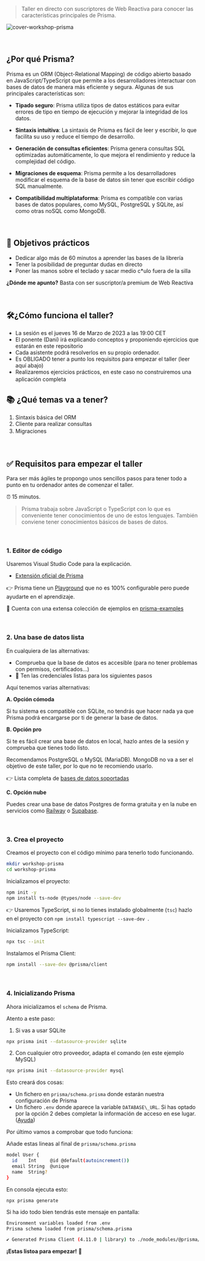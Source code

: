 > Taller en directo con suscriptores de Web Reactiva para conocer las características principales de Prisma.

![cover-workshop-prisma](https://user-images.githubusercontent.com/1122071/225116136-ee2857f9-9941-42ba-a1a9-259fc413ee9f.png)


ㅤ

## ¿Por qué Prisma?

Prisma es un ORM (Object-Relational Mapping) de código abierto basado en JavaScript/TypeScript que permite a los desarrolladores interactuar con bases de datos de manera más eficiente y segura. Algunas de sus principales características son:

- **Tipado seguro**: Prisma utiliza tipos de datos estáticos para evitar errores de tipo en tiempo de ejecución y mejorar la integridad de los datos.

- **Sintaxis intuitiva**: La sintaxis de Prisma es fácil de leer y escribir, lo que facilita su uso y reduce el tiempo de desarrollo.

- **Generación de consultas eficientes**: Prisma genera consultas SQL optimizadas automáticamente, lo que mejora el rendimiento y reduce la complejidad del código.

- **Migraciones de esquema**: Prisma permite a los desarrolladores modificar el esquema de la base de datos sin tener que escribir código SQL manualmente.

- **Compatibilidad multiplataforma**: Prisma es compatible con varias bases de datos populares, como MySQL, PostgreSQL y SQLite, así como otras noSQL como MongoDB.

ㅤ

## 🔎 Objetivos prácticos
- Dedicar algo más de 60 minutos a aprender las bases de la librería
- Tener la posibilidad de preguntar dudas en directo
- Poner las manos sobre el teclado y sacar medio c\*ulo fuera de la silla

**¿Dónde me apunto?**
Basta con ser suscriptor/a premium de Web Reactiva

ㅤ

## 🛠¿Cómo funciona el taller?

- La sesión es el jueves 16 de Marzo de 2023 a las 19:00 CET
- El ponente (Dani) irá explicando conceptos y proponiendo ejercicios que estarán en este repositorio
- Cada asistente podrá resolverlos en su propio ordenador.
- Es OBLIGADO tener a punto los requisitos para empezar el taller (leer aquí abajo)
- Realizaremos ejercicios prácticos, en este caso no construiremos una aplicación completa
ㅤ

## 📚 ¿Qué temas va a tener?

1. Sintaxis básica del ORM
2. Cliente para realizar consultas
3. Migraciones
ㅤ

ㅤ

## ✅ Requisitos para empezar el taller

Para ser más ágiles te propongo unos sencillos pasos para tener todo a punto en tu ordenador antes de comenzar el taller.

⏰ 15 minutos.

> Prisma trabaja sobre JavaScript o TypeScript con lo que es conveniente tener conocimientos de uno de estos lenguajes. También conviene tener conocimientos básicos de bases de datos.

ㅤ
ㅤ


### 1. Editor de código

Usaremos Visual Studio Code para la explicación.

- [Extensión oficial de Prisma](https://marketplace.visualstudio.com/items?itemName=Prisma.prisma)

👉 Prisma tiene un [Playground](https://playground.prisma.io/) que no es 100% configurable pero puede ayudarte en el aprendizaje.

👀 Cuenta con una extensa colección de ejemplos en [prisma-examples](https://github.com/prisma/prisma-examples)

ㅤ
ㅤ


### 2. Una base de datos lista

En cualquiera de las alternativas:

- Comprueba que la base de datos es accesible (para no tener problemas con permisos, certificados…)
- 👀 Ten las credenciales listas para los siguientes pasos

Aquí tenemos varias alternativas:

**A. Opción cómoda**

Si tu sistema es compatible con SQLite, no tendrás que hacer nada ya que Prisma podrá encargarse por ti de generar la base de datos.


**B. Opción pro**

Si te es fácil crear una base de datos en local, hazlo antes de la sesión y comprueba que tienes todo listo.

Recomendamos PostgreSQL o MySQL (MariaDB). MongoDB no va a ser el objetivo de este taller, por lo que no te recomiendo usarlo.



👉 Lista completa de [bases de datos soportadas](https://www.prisma.io/docs/reference/database-reference/supported-databases)

**C. Opción nube**

Puedes crear una base de datos Postgres de forma gratuita y en la nube en servicios como [Railway](https://railway.app/) o [Supabase](https://supabase.com).

ㅤ


### 3. Crea el proyecto

Creamos el proyecto con el código mínimo para tenerlo todo funcionando.

```bash
mkdir workshop-prisma
cd workshop-prisma
```

Inicializamos el proyecto:

```bash
npm init -y
npm install ts-node @types/node --save-dev
```

👉 Usaremos TypeScript, si no lo tienes instalado globalmente (`tsc`) hazlo en el proyecto con `npm install typescript --save-dev `.

Inicializamos TypeScript:

```bash
npx tsc --init
```

Instalamos el Prisma Client:

```bash
npm install --save-dev @prisma/client
```

ㅤ

### 4. Inicializando Prisma

Ahora inicializamos el `schema` de Prisma.

Atento a este paso:

1) Si vas a usar SQLite

```bash
npx prisma init --datasource-provider sqlite
```

2) Con cualquier otro proveedor, adapta el comando (en este ejemplo MySQL)

```bash
npx prisma init --datasource-provider mysql
```

Esto creará dos cosas:

- Un fichero en `prisma/schema.prisma` donde estarán nuestra configuración de Prisma
- Un fichero `.env` donde aparece la variable `DATABASE\_URL`. Si has optado por la opción 2 debes completar la información de acceso en ese lugar. ([Ayuda](https://www.prisma.io/docs/guides/development-environment/environment-variables#example-set-the-database_url-environment-variable-in-an-env-file))

Por último vamos a comprobar que todo funciona:

Añade estas lineas al final de `prisma/schema.prisma`

```bash
model User {
  id    Int     @id @default(autoincrement())
  email String  @unique
  name  String?
}
```

En consola ejecuta esto:

`npx prisma generate`

Si ha ido todo bien tendrás este mensaje en pantalla:

```bash
Environment variables loaded from .env
Prisma schema loaded from prisma/schema.prisma

✔ Generated Prisma Client (4.11.0 | library) to ./node_modules/@prisma/client in 343ms
```





**¡Estas listoa para empezar!** 🥳
